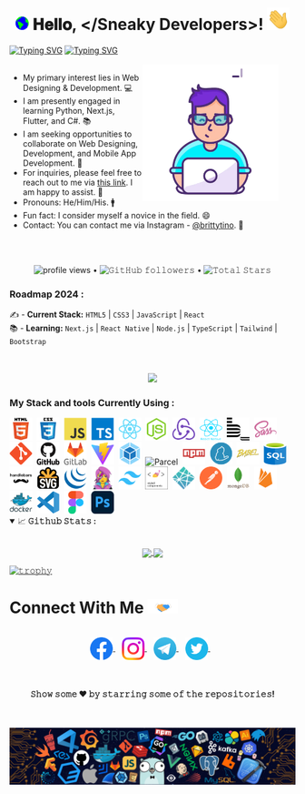 <h1 align="center">
  <a target="_blank">
    <img src="GIF/Earth.gif" width="24px" style="max-width:100%;">
  </a>
  𝐇𝐞𝐥𝐥𝐨, &lt;/Sneaky Developers&gt;!
  <a target="_blank">
    <img src="GIF/Hi.gif" width="40px" />
  </a>
</h1>

[![Typing SVG](https://readme-typing-svg.herokuapp.com?color=6B5DF7&size=75&width=1050&height=200&lines=Hi+I'm+Tino+Britty)](https://github.com/brittytino) 
[![Typing SVG](https://readme-typing-svg.demolab.com?font=Fira+Code&pause=1000&color=DBF7F4&random=false&width=435&lines=I'm+Full+Stack+Developer;I'm+Currently+Learning...;Frameworks%2C+Next.js%2C+Flutter+%26+C%23;Don't+Forget+to+Follow+Me)](https://github.com/brittytino)
<br/>
<br/>
<a target="_blank">
  <img align="right" style="margin-right:30px;" width="240" alt="GIF" src="GIF/error.gif">
</a>

- My primary interest lies in Web Designing & Development. 💻
- I am presently engaged in learning Python, Next.js, Flutter, and C#. 📚
- I am seeking opportunities to collaborate on Web Designing, Development, and Mobile App Development. 🤝
- For inquiries, please feel free to reach out to me via [this link](https://github.com/brittytino/brittytino/issues). I am happy to assist. 💬
- Pronouns: He/Him/His. 🚹
- Fun fact: I consider myself a novice in the field. 😄
- Contact: You can contact me via Instagram - [@brittytino](https://www.instagram.com/brittytino/). 📲

<br/>
<br/>

<p align="center">
  <img alt = "profile views" src="https://komarev.com/ghpvc/?username=brittytino&style=flat&color=brightgreen"> •
  <img alt="𝙶𝚒𝚝𝙷𝚞𝚋 𝚏𝚘𝚕𝚕𝚘𝚠𝚎𝚛𝚜" src="https://img.shields.io/github/followers/brittytino?label=Followers&style=social"> •   
  <img src="https://img.shields.io/github/stars/brittytino?label=Stars" alt="𝚃𝚘𝚝𝚊𝚕 𝚂𝚝𝚊𝚛𝚜">
</p>

### Roadmap 2024 :

✍️ - **Current Stack:** `HTML5` | `CSS3` | `JavaScript` | `React` <br>
📚 - **Learning:** `Next.js` | `React Native` | `Node.js` | `TypeScript` | `Tailwind` | `Bootstrap` <br>

<br>
<br>

<div align="center">
<a href="https://u8views.com/github/ViktorSvertoka"><img src="https://u8views.com/api/v1/github/profiles/115661003/views/day-week-month-total-count.svg"></a>
</div>

### My Stack and tools Currently Using :

<div>
  <img src="./images/html5-original.svg" title="HTML5" alt="HTML5" width="40" height="40"/>&nbsp;
  <img src="./images/css3-original.svg"  title="CSS3" alt="CSS3" width="40" height="40"/>&nbsp;
  <img src="./images/javascript-original.svg"  title="JS" alt="JS" width="40" height="40"/>&nbsp;
  <img src="./images/typescript-original.svg"  title="TS" alt="TS" width="40" height="40"/>&nbsp;
  <img src="./images/react-original.svg"  title="React" alt="React" width="40" height="40"/>&nbsp;
  <img src="./images/nodejs-original.svg"  title="Node.js" alt="Node.js" width="40" height="40"/>&nbsp;
  <img src="./images/redux-original.svg"  title="Redux" alt="Redux" width="40" height="40"/>&nbsp;
  <img src="./images/react-native-original.png"  title="React Native" alt="React Native" width="40" height="40"/>&nbsp;
  <img src="./images/bem-original.svg" title="Bem" alt="Bem" width="40" height="40"/>&nbsp;
  <img src="./images/sass-original.svg" title="Sass" alt="Sass" width="40" height="40"/>&nbsp;
  <img src="./images/git-original.svg" title="Git" alt="Git" width="40" height="40"/>&nbsp;
  <img src="./images/github-original.svg" title="GitHub"  alt="GitHub" width="40"/>&nbsp;
  <img src="./images/gitlab-original.svg" title="GitLub" alt="GitLub" width="40" height="40"/>&nbsp;
  <img src="./images/vite-original.svg" title="Vite" alt="Vite" width="40" height="40"/>&nbsp;
  <img src="./images/webpack-original.svg" title="Webpack" alt="Webpack" width="40" height="40"/>&nbsp;
  <img src="./images/parcel-original.avif" title="Parcel" alt="Parcel" width="40" height="40"/>&nbsp;
  <img src="./images/npm-original.svg" title="Npm" alt="Npm" width="40" height="40"/>&nbsp;
  <img src="./images/yarn-original.svg" title="Yarn" alt="Yarn" width="40" height="40"/>&nbsp;
  <img src="./images/babel-original.svg" title="Babel" alt="Babel" width="40" height="40"/>&nbsp;
  <img src="./images/sql-original.svg" title="SQL" alt="SQL" width="40" height="40"/>&nbsp;
  <img src="./images/handlebars-original.svg" title="Handlebars" alt="Handlebars" width="40" height="40"/>&nbsp;
  <img src="./images/svg-original.png" title="Svg" alt="Svg" width="40" height="40"/>&nbsp;
  <img src="./images/jquery-original.svg" title="jQuery" alt="jQuery" width="40" height="40"/>&nbsp;
  <img src="./images/emotion-original.png" title="Emotion" alt="Emotion" width="40" height="40"/>&nbsp;
  <img src="./images/tailwindcss-original.svg" title="Tailwindcss" alt="Tailwindcss" width="40" height="40"/>&nbsp;
  <img src="./images/styled-components.png" title="Emotion" alt="Emotion" width="40" height="40"/>&nbsp;
  <img src="./images/netlify-original.svg" title="Netlify" alt="Netlify" width="40" height="40"/>&nbsp;
  <img src="./images/postman-original.svg" title="Postman" alt="Postman" width="40" height="40"/>&nbsp;
  <img src="./images/mongodb-original.svg" title="MongoDB" alt="MongoDB" width="40" height="40"/>&nbsp;
  <img src="./images/firebase-original.svg" title="Firebase" alt="Firebase" width="40" height="40"/>&nbsp;
  <img src="./images/docker-original.svg" title="Docker" alt="Docker" width="40" height="40"/>&nbsp;
  <img src="./images/vscode-original.svg" title="Visual Studio Code" alt="Visual Studio Code" width="40" height="40"/>&nbsp;
  <img src="./images/figma-original.svg" title="Figma" alt="Figma" width="40" height="40"/>&nbsp;
  <img src="./images/photoshop-original.png" title="PhotoShop" alt="PhotoShop" width="40" height="40"/>&nbsp;
</div>

<details open="">
<summary>
  <g-emoji class="g-emoji" alias="chart_with_upwards_trend" fallback-src="https://github.githubassets.com/images/icons/emoji/unicode/1f4c8.png">📈</g-emoji>
  <strong>𝙶𝚒𝚝𝚑𝚞𝚋 𝚂𝚝𝚊𝚝𝚜 : </strong>
</summary>
<br>

<p align="center">
  <a href="https://github.com/brittytino">
    <img align="center" src="https://github-readme-stats.vercel.app/api?username=brittytino&show_icons=true&theme=transparent&hide_border=true"/>
  </a>
  <a href="https://github.com/brittytino">
    <img align="center" height="195px" src="https://github-readme-stats.vercel.app/api/top-langs/?username=brittytino&layout=compact&langs_count=10&theme=transparent&hide_border=true" />
  </a>
</p>
</details>

[![𝚝𝚛𝚘𝚙𝚑𝚢](https://github-profile-trophy.vercel.app/?username=brittytino&no-frame=true&margin-w=10&margin-h=10&column=10&no-bg=true)](https://github.com/brittytino)

#

<h1>
  Connect With Me
  <a target="_blank">
    <img src="GIF/Handshake.gif" height="25px" style="max-width:100%;">
  </a>
</h1>

<p align="center">
  <br>
  <a href="https://www.facebook.com/brittytino" target="blank">
    <img align="center" src="PNG/Facebook.png"  height="40" width="40" />
  </a> &nbsp;&nbsp;
  <a href="https://www.instagram.com/brittytino" target="blank">
    <img align="center" src="PNG/Instagram.png" height="40" width="40" />
  </a> &nbsp;&nbsp;
  <a href="https://telegram.me/brittytino" target="blank">
    <img align="center" src="PNG/Telegram.png" height="40" width="40" />    
  </a> &nbsp;&nbsp;
  <a href="https://twitter.com/tinobritty" target="blank">
    <img align="center" src="PNG/Twitter.png" height="40" width="40" />
  </a> &nbsp;&nbsp;
</p>
<br/>

<h4 align="center">𝚂𝚑𝚘𝚠 𝚜𝚘𝚖𝚎 ❤️ 𝚋𝚢 𝚜𝚝𝚊𝚛𝚛𝚒𝚗𝚐 𝚜𝚘𝚖𝚎 𝚘𝚏 𝚝𝚑𝚎 𝚛𝚎𝚙𝚘𝚜𝚒𝚝𝚘𝚛𝚒𝚎𝚜!</h4>
<br/>

![footer](PNG/footer.png)


<!---
brittytino/brittytino is a ✨ special ✨ repository because its `README.md` (this file) appears on your GitHub profile.
You can click the Preview link to take a look at your changes.
--->
